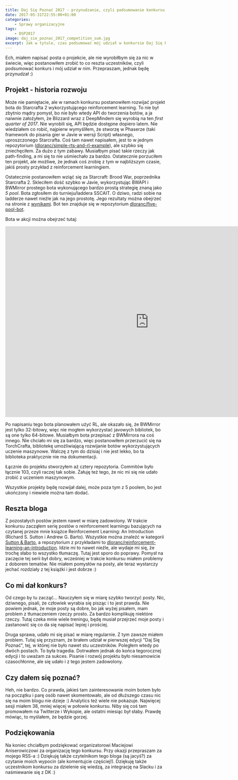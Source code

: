 ```yaml
---
title: Daj Się Poznać 2017 - przynudzanie, czyli podsumowanie konkursu
date: 2017-05-31T22:55:00+01:00
categories:
    - Sprawy organizacyjne
tags:
    - DSP2017
image: daj_sie_poznac_2017_competition_sum.jpg
excerpt: Jak w tytule, czas podsumować mój udział w konkursie Daj Się Poznać 2017. Co się udało? Co nie? Co dalej?
---
```

Ech, miałem napisać posta o projekcie, ale nie wyrobiłbym się za nic w świecie, więc postanowiłem zrobić to co reszta uczestników, czyli podsumować konkurs i mój udział w nim. Przepraszam, jednak będę przynudzał :)

## Projekt - historia rozwoju
Może nie pamiętacie, ale w ramach konkursu postanowiłem rozwijać projekt bota do Starcrafta 2 wykorzystującego reinforcement learning. To nie był zbytnio mądry pomysł, bo nie było wtedy API do tworzenia botów, a ja naiwnie założyłem, że Blizzard wraz z DeepMindem się wyrobią na ten *first quarter of 2017*. Nie wyrobili się, API będzie dostępne dopiero latem. Nie wiedziałem co robić, najpierw wymyśliłem, że stworzę w Phaserze (taki framework do pisania gier w Javie w wersji Script) własnego, uproszczonego Starcrafta. Coś tam nawet napisałem, jest to w jednym repozytorium ([dloranc/simple-rts-and-rl-example](https://github.com/dloranc/simple-rts-and-rl-example)), ale szybko się zniechęciłem. Za dużo z tym zabawy. Musiałbym pisać takie rzeczy jak path-finding, a mi się to nie uśmiechało za bardzo. Ostatecznie porzuciłem ten projekt, ale możliwe, że jednak coś zrobię z tym w najbliższym czasie, jakiś prosty przykład z reinforcement learningiem.

Ostatecznie postanowiłem wziąć się za Starcraft: Brood War, poprzednika Starcrafta 2. Skleciłem dość szybko w Javie, wykorzystując BWAPI i BWMirror prostego bota wykonującego bardzo prostą strategię znaną jako *5 pool*. Bota zgłosiłem do turnieju/laddera SSCAIT. O dziwo, radzi sobie na ladderze nawet nieźle jak na jego prostotę. Jego rezultaty można obejrzeć na stronie z [wynikami](http://sscaitournament.com/index.php?action=scores). Bot ten znajduje się w repozytorium [dloranc/five-pool-bot](https://github.com/dloranc/five-pool-bot).

Bota w akcji można obejrzeć tutaj:

<div class="video-container"><iframe width="900" height="600" src="https://www.youtube.com/embed/xvI2EuLPg6o" frameborder="0" allowfullscreen></iframe></div>

Po napisaniu tego bota planowałem użyć RL, ale okazało się, że BWMirror jest tylko 32-bitowy, więc nie mogłem wykorzystać javowych bibliotek, bo są one tylko 64-bitowe. Musiałbym bota przepisać z BWMirrora na coś innego. Nie chciało mi się za bardzo, więc postanowiłem przerzucić się na TorchCrafta, bibliotekę umożliwiającą rozwijanie botów wykorzystujących uczenie maszynowe. Walczę z tym do dzisiaj i nie jest lekko, bo ta biblioteka praktycznie nie ma dokumentacji.

Łącznie do projektu stworzyłem aż cztery repozytoria. Commitów było łącznie 103, czyli raczej tak sobie. Żałuję też tego, że nic mi się nie udało zrobić z uczeniem maszynowym.

Wszystkie projekty będę rozwijał dalej, może poza tym z 5 poolem, bo jest ukończony i niewiele można tam dodać.

## Reszta bloga
Z pozostałych postów jestem nawet w miarę zadowolony. W trakcie konkursu zacząłem serię postów o reinforcement learningu bazujących na czytanej przeze mnie książce Reinforcement Learning: An Introduction (Richard S. Sutton i Andrew G. Barto). Wszystkie można znaleźć w kategorii [Sutton & Barto](/blog/kategorie/Sutton%20&%20Barto/), a repozytorium z przykładami to [dloranc/reinforcement-learning-an-introduction](https://github.com/dloranc/reinforcement-learning-an-introduction). Idzie mi to nawet nieźle, ale wydaje mi się, że trochę słabo to wszystko tłumaczę. Tutaj jest sporo do poprawy. Pomysł na zaczęcie tej serii był dobry, wcześniej w trakcie konkursu miałem problemy z doborem tematów. Nie miałem pomysłów na posty, ale teraz wystarczy jechać rozdziały z tej książki i jest dobrze :)

## Co mi dał konkurs?
Od czego by tu zacząć... Nauczyłem się w miarę szybko tworzyć posty. Nic, dziwnego, pisali, że człowiek wyrabia się pisząc i to jest prawda. Nie powiem jednak, że moje posty są dobre, bo jak wyżej pisałem, mam problem z tłumaczeniem rzeczy prosto. Za bardzo komplikuję niektóre rzeczy. Tutaj czeka mnie wiele treningu, będę musiał przejrzeć moje posty i zastanowić się co da się napisać lepiej i prościej.

Druga sprawa, udało mi się pisać w miarę regularnie. Z tym zawsze miałem problem. Tutaj się przyznam, że brałem udział w pierwszej edycji "Daj Się Poznać", tej, w której nie było nawet stu uczestników. Poległem wtedy po dwóch postach. To była tragedia. Dotrwałem jednak do końca tegorocznej edycji i to uważam za sukces. Pisanie i rozwój projektu było niesamowicie czasochłonne, ale się udało i z tego jestem zadowolony.

## Czy dałem się poznać?
Heh, nie bardzo. Co prawda, jakieś tam zainteresowanie moim botem było na początku i parę osób nawet skomentowało, ale od dłuższego czasu nic się na moim blogu nie dzieje :) Analytics też wiele nie pokazuje. Najwięcej sesji miałem 38, mniej więcej w połowie konkursu. Niby się coś tam promowałem na Twitterze i Wykopie, ale ostatni miesiąc był słaby. Prawdę mówiąc, to myślałem, że będzie gorzej.

## Podziękowania

Na koniec chciałbym podziękować organizatorowi Maciejowi Aniserowiczowi za organizację tego konkursu. Przy okazji przepraszam za mojego RSS-a :) Dziękuję także czytelnikom tego bloga (są jacyś?) za czytanie moich wypocin (ale komentujcie częściej!). Dziękuję także uczestnikom konkursu za dzielenie się wiedzą, za integrację na Slacku i za naśmiewanie się z DK :)
